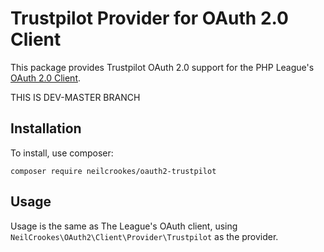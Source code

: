# Trustpilot Provider for OAuth 2.0 Client

This package provides Trustpilot OAuth 2.0 support for the PHP League's [OAuth 2.0 Client](https://github.com/thephpleague/oauth2-client).

THIS IS DEV-MASTER BRANCH

## Installation

To install, use composer:

```
composer require neilcrookes/oauth2-trustpilot
```

## Usage

Usage is the same as The League's OAuth client, using `NeilCrookes\OAuth2\Client\Provider\Trustpilot` as the provider.
